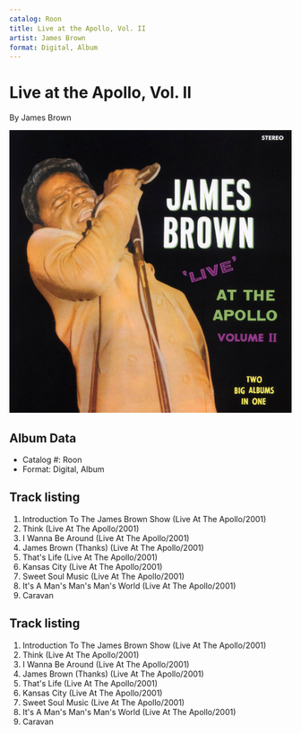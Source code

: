 ```yaml
---
catalog: Roon
title: Live at the Apollo, Vol. II
artist: James Brown
format: Digital, Album
---
```


# Live at the Apollo, Vol. II

By James Brown

![](../../assets/albumcovers/James_Brown-Live_at_the_Apollo__Vol_II.png)

## Album Data

- Catalog #: Roon
- Format: Digital, Album


## Track listing


1. Introduction To The James Brown Show (Live At The Apollo/2001)
2. Think (Live At The Apollo/2001)
3. I Wanna Be Around (Live At The Apollo/2001)
4. James Brown (Thanks) (Live At The Apollo/2001)
5. That's Life (Live At The Apollo/2001)
6. Kansas City (Live At The Apollo/2001)
7. Sweet Soul Music (Live At The Apollo/2001)
8. It's A Man's Man's Man's World (Live At The Apollo/2001)
9. Caravan


## Track listing


1. Introduction To The James Brown Show (Live At The Apollo/2001)
2. Think (Live At The Apollo/2001)
3. I Wanna Be Around (Live At The Apollo/2001)
4. James Brown (Thanks) (Live At The Apollo/2001)
5. That's Life (Live At The Apollo/2001)
6. Kansas City (Live At The Apollo/2001)
7. Sweet Soul Music (Live At The Apollo/2001)
8. It's A Man's Man's Man's World (Live At The Apollo/2001)
9. Caravan


